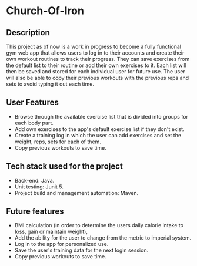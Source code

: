 # Church-Of-Iron

## Description
This project as of now is a work in progress to become a fully functional gym web app that allows users to log in to their accounts and create their own workout routines to track their progress. They can save exercises from the default list to their routine or add their own exercises to it. Each list will then be saved and stored for each individual user for future use. The user will also be able to copy their previous workouts with the previous reps and sets to avoid typing it out each time.

## User Features
- Browse through the available exercise list that is divided into groups for each body part.
- Add own exercises to the app's default exercise list if they don't exist.
- Create a training log in which the user can add exercises and set the weight, reps, sets for each of them.
- Copy previous workouts to save time.

## Tech stack used for the project
- Back-end: Java.
- Unit testing: Junit 5.
- Project build and management automation: Maven.

## Future features
- BMI calculation (in order to determine the users daily calorie intake to loss, gain or maintain weight),
- Add the ability for the user to change from the metric to imperial system.
- Log in to the app for personalized use.
- Save the user's training data for the next login session.
- Copy previous workouts to save time.

